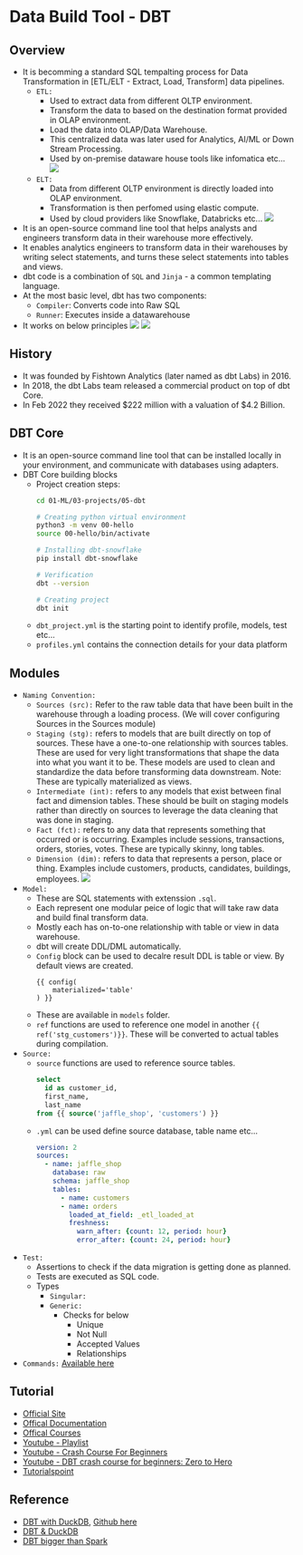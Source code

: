 # Data Build Tool - DBT 

## Overview
- It is becomming a standard SQL tempalting process for Data Transformation in [ETL/ELT - Extract, Load, Transform] data pipelines.
  - `ETL:`
    - Used to extract data from different OLTP environment.
    - Transform the data to based on the destination format provided in OLAP environment.
    - Load the data into OLAP/Data Warehouse.
    - This centralized data was later used for Analytics, AI/ML or Down Stream Processing. 
    - Used by on-premise dataware house tools like infomatica etc...
    ![](00-images/ETL.png)
  - `ELT:`
    - Data from different OLTP environment is directly loaded into OLAP environment.
    - Transformation is then perfomed using elastic compute.
    - Used by cloud providers like Snowflake, Databricks etc...
    ![](00-images/ELT.png)
- It is an open-source command line tool that helps analysts and engineers transform data in their warehouse more effectively.
- It enables analytics engineers to transform data in their warehouses by writing select statements, and turns these select statements into tables and views.
- dbt code is a combination of `SQL` and `Jinja` - a common templating language.
- At the most basic level, dbt has two components: 
  - `Compiler`: Converts code into Raw SQL
  - `Runner`: Executes inside a datawarehouse
- It works on below principles
  ![](00-images/dt_overview.png)
  ![](00-images/dbt-how-it-works.png)

## History
- It was founded by Fishtown Analytics (later named as dbt Labs) in 2016.
- In 2018, the dbt Labs team released a commercial product on top of dbt Core.
- In Feb 2022 they received $222 million with a valuation of $4.2 Billion.

## DBT Core
- It is an open-source command line tool that can be installed locally in your environment, and communicate with databases using adapters.
- DBT Core building blocks
  - Project creation steps:
    ```bash
    cd 01-ML/03-projects/05-dbt

    # Creating python virtual environment
    python3 -m venv 00-hello
    source 00-hello/bin/activate

    # Installing dbt-snowflake
    pip install dbt-snowflake

    # Verification
    dbt --version

    # Creating project
    dbt init
    ```
  - `dbt_project.yml` is the starting point to identify profile, models, test etc...
  - `profiles.yml` contains the connection details for your data platform

## Modules
- `Naming Convention:`
  - `Sources (src):` Refer to the raw table data that have been built in the warehouse through a loading process. (We will cover configuring Sources in the Sources module)
  - `Staging (stg):` refers to models that are built directly on top of sources. These have a one-to-one relationship with sources tables. These are used for very light transformations that shape the data into what you want it to be. These models are used to clean and standardize the data before transforming data downstream. Note: These are typically materialized as views.
  - `Intermediate (int):` refers to any models that exist between final fact and dimension tables. These should be built on staging models rather than directly on sources to leverage the data cleaning that was done in staging.
  - `Fact (fct):` refers to any data that represents something that occurred or is occurring. Examples include sessions, transactions, orders, stories, votes. These are typically skinny, long tables.
  - `Dimension (dim):` refers to data that represents a person, place or thing. Examples include customers, products, candidates, buildings, employees.
  ![](00-images/dbt_naming.png)
- `Model:`
  - These are SQL statements with extenssion `.sql`.
  - Each represent one modular peice of logic that will take raw data and build final transform data.
  - Mostly each has on-to-one relationship with table or view in data warehouse. 
  - dbt will create DDL/DML automatically.
  - `Config` block can be used to decalre result DDL is table or view. By default views are created.
    ```
    {{ config(
        materialized='table'
    ) }}
    ```
  - These are available in `models` folder.
  - `ref` functions are used to reference one model in another `{{ ref('stg_customers')}}`. These will be converted to actual tables during compilation.
- `Source:`
  - `source` functions are used to reference source tables.
    ```sql
    select 
      id as customer_id,
      first_name,
      last_name
    from {{ source('jaffle_shop', 'customers') }}
    ```
  - `.yml` can be used define source database, table name etc...
    ```yaml
    version: 2
    sources:
      - name: jaffle_shop
        database: raw
        schema: jaffle_shop
        tables:
          - name: customers
          - name: orders
            loaded_at_field: _etl_loaded_at
            freshness:
              warn_after: {count: 12, period: hour}
              error_after: {count: 24, period: hour}
    ```
- `Test:`
  - Assertions to check if the data migration is getting done as planned. 
  - Tests are executed as SQL code.
  - Types
    - `Singular:` 
    - `Generic:` 
      - Checks for below
        - Unique
        - Not Null
        - Accepted Values
        - Relationships
- `Commands:` [Available here](https://docs.getdbt.com/reference/commands/build)
  
## Tutorial
- [Official Site](https://www.getdbt.com/)
- [Offical Documentation](https://docs.getdbt.com/)
- [Offical Courses](https://courses.getdbt.com/collections/courses)
- [Youtube - Playlist](https://www.youtube.com/playlist?list=PLohMhitTY9xuEVMpLG3xXhsKG9j2XCTeF)
- [Youtube - Crash Course For Beginners](https://www.youtube.com/watch?v=toSAAgLUHuk)
- [Youtube - DBT crash course for beginners: Zero to Hero](https://www.youtube.com/watch?v=C6BNAfaeqXY)
- [Tutorialspoint](https://www.tutorialspoint.com/learn-dbt-data-build-tool/index.asp)

## Reference
- [DBT with DuckDB](https://blog.det.life/transforming-data-engineering-a-deep-dive-into-dbt-with-duckdb-ddd3a0c1e0c2), [Github here](https://github.com/fvgm-spec/learn_dbt/tree/main)
- [DBT & DuckDB](https://medium.com/datamindedbe/use-dbt-and-duckdb-instead-of-spark-in-data-pipelines-9063a31ea2b5)
- [DBT bigger than Spark](https://medium.com/datamindedbe/why-dbt-will-one-day-be-bigger-than-spark-2225cadbdad0)